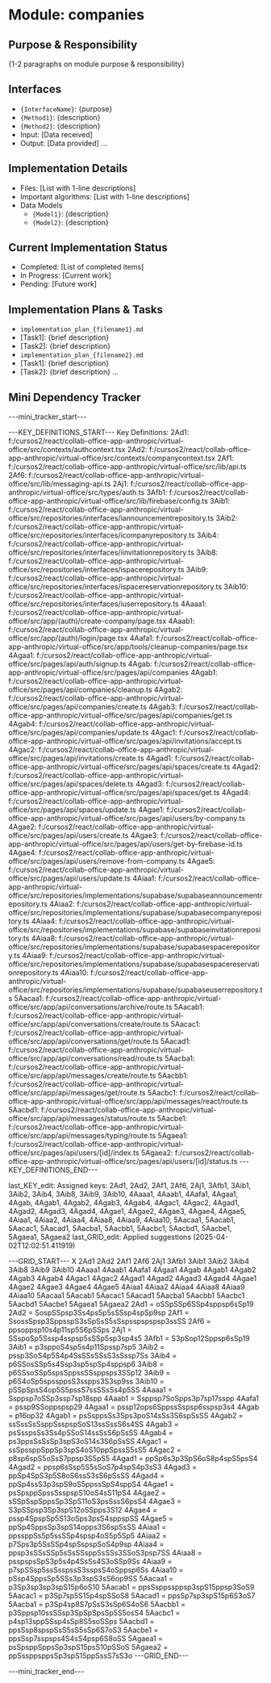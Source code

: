 # Module: companies

## Purpose & Responsibility
{1-2 paragraphs on module purpose & responsibility}

## Interfaces
* `{InterfaceName}`: {purpose}
* `{Method1}`: {description}
* `{Method2}`: {description}
* Input: [Data received]
* Output: [Data provided]
...

## Implementation Details
* Files: [List with 1-line descriptions]
* Important algorithms: [List with 1-line descriptions]
* Data Models
    * `{Model1}`: {description}
    * `{Model2}`: {description}

## Current Implementation Status
* Completed: [List of completed items]
* In Progress: [Current work]
* Pending: [Future work]

## Implementation Plans & Tasks
* `implementation_plan_{filename1}.md`
* [Task1]: {brief description}
* [Task2]: {brief description}
* `implementation_plan_{filename2}.md`
* [Task1]: {brief description}
* [Task2]: {brief description} 
...

## Mini Dependency Tracker
---mini_tracker_start---

---KEY_DEFINITIONS_START---
Key Definitions:
2Ad1: f:/cursos2/react/collab-office-app-anthropic/virtual-office/src/contexts/authcontext.tsx
2Ad2: f:/cursos2/react/collab-office-app-anthropic/virtual-office/src/contexts/companycontext.tsx
2Af1: f:/cursos2/react/collab-office-app-anthropic/virtual-office/src/lib/api.ts
2Af6: f:/cursos2/react/collab-office-app-anthropic/virtual-office/src/lib/messaging-api.ts
2Aj1: f:/cursos2/react/collab-office-app-anthropic/virtual-office/src/types/auth.ts
3Afb1: f:/cursos2/react/collab-office-app-anthropic/virtual-office/src/lib/firebase/config.ts
3Aib1: f:/cursos2/react/collab-office-app-anthropic/virtual-office/src/repositories/interfaces/iannouncementrepository.ts
3Aib2: f:/cursos2/react/collab-office-app-anthropic/virtual-office/src/repositories/interfaces/icompanyrepository.ts
3Aib4: f:/cursos2/react/collab-office-app-anthropic/virtual-office/src/repositories/interfaces/iinvitationrepository.ts
3Aib8: f:/cursos2/react/collab-office-app-anthropic/virtual-office/src/repositories/interfaces/ispacerepository.ts
3Aib9: f:/cursos2/react/collab-office-app-anthropic/virtual-office/src/repositories/interfaces/ispacereservationrepository.ts
3Aib10: f:/cursos2/react/collab-office-app-anthropic/virtual-office/src/repositories/interfaces/iuserrepository.ts
4Aaaa1: f:/cursos2/react/collab-office-app-anthropic/virtual-office/src/app/(auth)/create-company/page.tsx
4Aaab1: f:/cursos2/react/collab-office-app-anthropic/virtual-office/src/app/(auth)/login/page.tsx
4Aafa1: f:/cursos2/react/collab-office-app-anthropic/virtual-office/src/app/tools/cleanup-companies/page.tsx
4Agaa1: f:/cursos2/react/collab-office-app-anthropic/virtual-office/src/pages/api/auth/signup.ts
4Agab: f:/cursos2/react/collab-office-app-anthropic/virtual-office/src/pages/api/companies
4Agab1: f:/cursos2/react/collab-office-app-anthropic/virtual-office/src/pages/api/companies/cleanup.ts
4Agab2: f:/cursos2/react/collab-office-app-anthropic/virtual-office/src/pages/api/companies/create.ts
4Agab3: f:/cursos2/react/collab-office-app-anthropic/virtual-office/src/pages/api/companies/get.ts
4Agab4: f:/cursos2/react/collab-office-app-anthropic/virtual-office/src/pages/api/companies/update.ts
4Agac1: f:/cursos2/react/collab-office-app-anthropic/virtual-office/src/pages/api/invitations/accept.ts
4Agac2: f:/cursos2/react/collab-office-app-anthropic/virtual-office/src/pages/api/invitations/create.ts
4Agad1: f:/cursos2/react/collab-office-app-anthropic/virtual-office/src/pages/api/spaces/create.ts
4Agad2: f:/cursos2/react/collab-office-app-anthropic/virtual-office/src/pages/api/spaces/delete.ts
4Agad3: f:/cursos2/react/collab-office-app-anthropic/virtual-office/src/pages/api/spaces/get.ts
4Agad4: f:/cursos2/react/collab-office-app-anthropic/virtual-office/src/pages/api/spaces/update.ts
4Agae1: f:/cursos2/react/collab-office-app-anthropic/virtual-office/src/pages/api/users/by-company.ts
4Agae2: f:/cursos2/react/collab-office-app-anthropic/virtual-office/src/pages/api/users/create.ts
4Agae3: f:/cursos2/react/collab-office-app-anthropic/virtual-office/src/pages/api/users/get-by-firebase-id.ts
4Agae4: f:/cursos2/react/collab-office-app-anthropic/virtual-office/src/pages/api/users/remove-from-company.ts
4Agae5: f:/cursos2/react/collab-office-app-anthropic/virtual-office/src/pages/api/users/update.ts
4Aiaa1: f:/cursos2/react/collab-office-app-anthropic/virtual-office/src/repositories/implementations/supabase/supabaseannouncementrepository.ts
4Aiaa2: f:/cursos2/react/collab-office-app-anthropic/virtual-office/src/repositories/implementations/supabase/supabasecompanyrepository.ts
4Aiaa4: f:/cursos2/react/collab-office-app-anthropic/virtual-office/src/repositories/implementations/supabase/supabaseinvitationrepository.ts
4Aiaa8: f:/cursos2/react/collab-office-app-anthropic/virtual-office/src/repositories/implementations/supabase/supabasespacerepository.ts
4Aiaa9: f:/cursos2/react/collab-office-app-anthropic/virtual-office/src/repositories/implementations/supabase/supabasespacereservationrepository.ts
4Aiaa10: f:/cursos2/react/collab-office-app-anthropic/virtual-office/src/repositories/implementations/supabase/supabaseuserrepository.ts
5Aacaa1: f:/cursos2/react/collab-office-app-anthropic/virtual-office/src/app/api/conversations/archive/route.ts
5Aacab1: f:/cursos2/react/collab-office-app-anthropic/virtual-office/src/app/api/conversations/create/route.ts
5Aacac1: f:/cursos2/react/collab-office-app-anthropic/virtual-office/src/app/api/conversations/get/route.ts
5Aacad1: f:/cursos2/react/collab-office-app-anthropic/virtual-office/src/app/api/conversations/read/route.ts
5Aacba1: f:/cursos2/react/collab-office-app-anthropic/virtual-office/src/app/api/messages/create/route.ts
5Aacbb1: f:/cursos2/react/collab-office-app-anthropic/virtual-office/src/app/api/messages/get/route.ts
5Aacbc1: f:/cursos2/react/collab-office-app-anthropic/virtual-office/src/app/api/messages/react/route.ts
5Aacbd1: f:/cursos2/react/collab-office-app-anthropic/virtual-office/src/app/api/messages/status/route.ts
5Aacbe1: f:/cursos2/react/collab-office-app-anthropic/virtual-office/src/app/api/messages/typing/route.ts
5Agaea1: f:/cursos2/react/collab-office-app-anthropic/virtual-office/src/pages/api/users/[id]/index.ts
5Agaea2: f:/cursos2/react/collab-office-app-anthropic/virtual-office/src/pages/api/users/[id]/status.ts
---KEY_DEFINITIONS_END---

last_KEY_edit: Assigned keys: 2Ad1, 2Ad2, 2Af1, 2Af6, 2Aj1, 3Afb1, 3Aib1, 3Aib2, 3Aib4, 3Aib8, 3Aib9, 3Aib10, 4Aaaa1, 4Aaab1, 4Aafa1, 4Agaa1, 4Agab, 4Agab1, 4Agab2, 4Agab3, 4Agab4, 4Agac1, 4Agac2, 4Agad1, 4Agad2, 4Agad3, 4Agad4, 4Agae1, 4Agae2, 4Agae3, 4Agae4, 4Agae5, 4Aiaa1, 4Aiaa2, 4Aiaa4, 4Aiaa8, 4Aiaa9, 4Aiaa10, 5Aacaa1, 5Aacab1, 5Aacac1, 5Aacad1, 5Aacba1, 5Aacbb1, 5Aacbc1, 5Aacbd1, 5Aacbe1, 5Agaea1, 5Agaea2
last_GRID_edit: Applied suggestions (2025-04-02T12:02:51.411919)

---GRID_START---
X 2Ad1 2Ad2 2Af1 2Af6 2Aj1 3Afb1 3Aib1 3Aib2 3Aib4 3Aib8 3Aib9 3Aib10 4Aaaa1 4Aaab1 4Aafa1 4Agaa1 4Agab 4Agab1 4Agab2 4Agab3 4Agab4 4Agac1 4Agac2 4Agad1 4Agad2 4Agad3 4Agad4 4Agae1 4Agae2 4Agae3 4Agae4 4Agae5 4Aiaa1 4Aiaa2 4Aiaa4 4Aiaa8 4Aiaa9 4Aiaa10 5Aacaa1 5Aacab1 5Aacac1 5Aacad1 5Aacba1 5Aacbb1 5Aacbc1 5Aacbd1 5Aacbe1 5Agaea1 5Agaea2
2Ad1 = oSSpSSp6SSp4sppsp6sSp19
2Ad2 = SospSSpsp3Ss4ps5p5sSSsp4spSp9sp
2Af1 = SsossSpsp3SppsspS3sSpSsS5sSspsspspspsp3ssSS
2Af6 = ppsoppsp10s4p11sp5S6pSSps
2Aj1 = SSspoSp5Sssp4sspsp5sSSp5sp3sp4s5
3Afb1 = S3pSop12Sppsp6sSp19
3Aib1 = p3sppoS4sp5s4p11Spssp7sp5
3Aib2 = pssp3SoS4p5S4p4SsSSsSSsS3sSssp7Ss
3Aib4 = p6SSosSSp5s4Ssp3sp5spSp4sppsp6
3Aib8 = p6SSsoSSp5spsSppssSSsppsps3SSp12
3Aib9 = p6S4oSp5spssppsS3sspps3S3sp9ss
3Aib10 = pSSpSpsS4op5S5pssS7ssSSsSs4p5SS
4Aaaa1 = Ssppsp7oSSp3ssp7sp18spp
4Aaab1 = Ssppsp7SoSpps3p7sp17sspp
4Aafa1 = pssp9SSoppspsp29
4Agaa1 = pssp12ops6SppssSspsp6sspsp3s4
4Agab = p16op32
4Agab1 = psSsppsSs3Sps3poS14sSs3S6spSsSS
4Agab2 = ssSssSsSsppSsspspSoS13ssSssS6s4SS
4Agab3 = psSsspsSs3Ss4pSSoS14ssSsS6pSsSS
4Agab4 = ps3ppsSsSsSp3spS3oS14s3S6pSsSS
4Agac1 = ssSpssppSppSp3spS4oS10ppSpssS5sS5
4Agac2 = p8sp6spS5oSsS7ppsp3S5pS5
4Agad1 = ppSp6s3p3SpS6oS8p4spS5psS4
4Agad2 = ppsp6sSsp5S5sSoS7p4spS4p3sS3
4Agad3 = ppSp4SpS3p5S8oS6ssS3sS6pSsSS
4Agad4 = ppSp4ssS3p3spS9oS5ppssSpS4sppS4
4Agae1 = psSpsppSpssSsspspS10oS4sS11pS4
4Agae2 = sSSpSspSppsSp3SpS11oS3psSssS6psS4
4Agae3 = S3pSSpsp3Sp3spS12oSSpps3S12
4Agae4 = pssp4SpspSp5S13oSps3psS4sppspSS
4Agae5 = ppSp4SppsSp3spS14opps3S6spSsSS
4Aiaa1 = ppssppSs5p5ssSSp4spsp4oS5p5Sp5
4Aiaa2 = p7Sps3p5SsSSp4spSspspSoS4p9sp
4Aiaa4 = ppsp3sSSsSSp5sSsSSsppSsSSs3SSoS3psp7SS
4Aiaa8 = psspspsSpS3p5s4p4SsSs4S3oSSp9Ss
4Aiaa9 = p7spSSsp5ssSsspssS3sspsS4oSppsp6Ss
4Aiaa10 = pSsp4SppsSp5SSs3p3spS3sS6op9SS
5Aacaa1 = p3Sp3sp3sp3spS15p6oS10
5Aacab1 = ppsSsppssppsp3spS15ppsp3SoS9
5Aacac1 = p3Sp7sp5S15p4spSSoS8
5Aacad1 = ppsSp7sp3spS15p6S3oS7
5Aacba1 = p3Sp4sp8S7pSsS3sSp6S4oS6
5Aacbb1 = p3Sppsp10ssSSsp3SpSpSpsSp5S5osS4
5Aacbc1 = p4sp13sppSSsp4sSp8S5soSSps
5Aacbd1 = ppsSsp8spspSsS5sS5sSp6S7oS3
5Aacbe1 = ppsSsp7sspsps4S4sS4psp6S8oSS
5Agaea1 = psSpsppSppsSp3spS15psS10pSSoS
5Agaea2 = ppSssppsppsSp3spS15ppSssS7sS3o
---GRID_END---

---mini_tracker_end---
